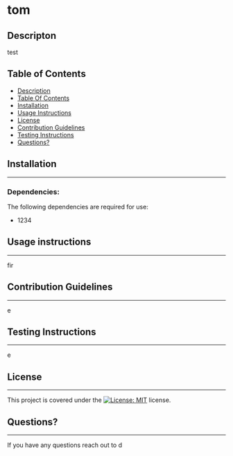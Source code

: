 # tom

  ## Descripton
  
  test

  ## Table of Contents

  * [Description](#Description)
  * [Table Of Contents](#table-of-contents)
  * [Installation](#Installation)
  * [Usage Instructions](#usage-instructions)
  * [License](#License)
  * [Contribution Guidelines](#contribution-guidelines)
  * [Testing Instructions](#testing-instructions)
  * [Questions?](#questions)
    
  ## Installation

  ***
      
  ### Dependencies:  
  The following dependencies are required for use:  
 * 1234  
  
  ##  Usage instructions  
***
    
  fir 
    
  ##  Contribution Guidelines  
***
    
  e
    
  ##  Testing Instructions  
  ***
    
  e  
    
  ##  License
  ***
      
  This project is covered under the [![License: MIT](https://img.shields.io/badge/License-MIT-yellow.svg)](https://opensource.org/licenses/MIT) license.  
    
    
  ##  Questions?  
  ***
  
  If you have any questions reach out to d


  
